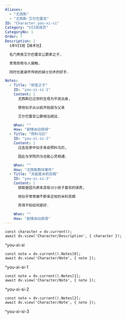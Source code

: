 ```yaml
---
Aliases:
  - "尤西斯"
  - "尤西斯·艾尔巴雷亚"
ID: "Character.you-xi-si"
Category: "VII班成员"
CategoryNo: 1
Order: 7
Description: |
  1年VII班【骑术社】

  名门贵族艾尔巴雷亚公爵家之子,

  常常拒绝与人接触.

  同时也是身怀传统的骑士剑术的好手.

Notes:
  - Title: "侧室之子"
    ID: "you-xi-si-1"
    Content: |
      尤西斯已过世的生母为平民出身,

      使他似乎从以前开始就与父亲

      艾尔巴雷亚公爵相当疏远.

    When: ""
    How: "剧情自动获得"
  - Title: "照料马匹"
    ID: "you-xi-si-2"
    Content: |
      过去在家中似乎亲自照料马匹,

      因此与学院的马也能心灵相通.

    When: ""
    How: "尤西斯羁绊事件"
  - Title: "天敌是米莉亚姆"
    ID: "you-xi-si-3"
    Content: |
      获取是因为原本具有讨小孩子喜欢的体质,

      他似乎常常被不断亲近他的米利亚姆

      弄得不知如何是好.

    When: ""
    How: "剧情自动获得"
---
```

```dataviewjs
const character = dv.current();
await dv.view('Character/Description', { character });
```
^you-xi-si

```dataviewjs
const note = dv.current().Notes[0];
await dv.view('Character/Note', { note });
```
^you-xi-si-1

```dataviewjs
const note = dv.current().Notes[1];
await dv.view('Character/Note', { note });
```
^you-xi-si-2

```dataviewjs
const note = dv.current().Notes[2];
await dv.view('Character/Note', { note });
```
^you-xi-si-3